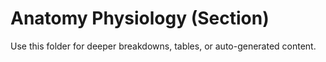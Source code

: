 # Anatomy Physiology (Section)

Use this folder for deeper breakdowns, tables, or auto-generated content.
